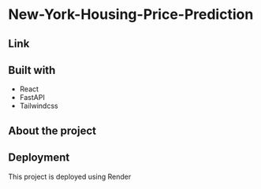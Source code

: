 #  New-York-Housing-Price-Prediction

## Link

## Built with
- React
- FastAPI
- Tailwindcss

## About the project

## Deployment
This project is deployed using Render
